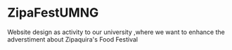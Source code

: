 # ZipaFestUMNG
Website design as activity to our university ,where we want to enhance the adverstiment about Zipaquira's Food Festival  
